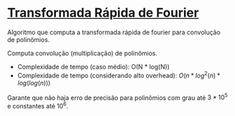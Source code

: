 # [Transformada Rápida de Fourier](fft.cpp)

<!-- DESCRIPTION -->
Algoritmo que computa a transformada rápida de fourier para convolução de polinômios.
<!-- DESCRIPTION -->

Computa convolução (multiplicação) de polinômios.

- Complexidade de tempo (caso médio): O(N * log(N))
- Complexidade de tempo (considerando alto overhead): $O(n * log^2(n) * log(log(n)))$

Garante que não haja erro de precisão para polinômios com grau até $3 * 10^5$ e constantes até $10^6$.